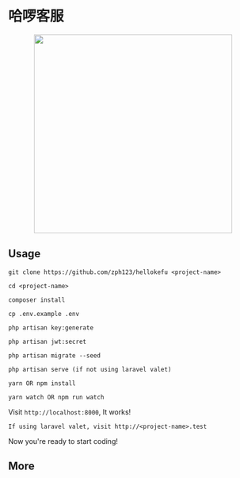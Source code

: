 # 哈啰客服

<p align="center"><img src="https://github.com/zph123/hellokefu/tree/master/public/logo.png" width="400"></p>

## Usage
```
git clone https://github.com/zph123/hellokefu <project-name>
```
```
cd <project-name>
```
```
composer install
```
```
cp .env.example .env
```
```
php artisan key:generate
```
```
php artisan jwt:secret
```
```
php artisan migrate --seed
```
```
php artisan serve (if not using laravel valet)
```
```
yarn OR npm install
```
```
yarn watch OR npm run watch
```

Visit `http://localhost:8000`, It works!

```
If using laravel valet, visit http://<project-name>.test
```

Now you're ready to start coding!

## More
